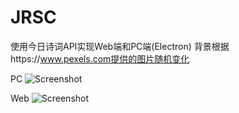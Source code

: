 # JRSC
使用今日诗词API实现Web端和PC端(Electron)
背景根据https://www.pexels.com提供的图片随机变化

PC
![Screenshot](http://yuntu88.oss-cn-beijing.aliyuncs.com/fromlocal/0BDD9D14-A9D2-47C4-8E88-6A44348F884B.png)

Web
![Screenshot](http://yuntu88.oss-cn-beijing.aliyuncs.com/fromlocal/13E36E2E-1C36-4B78-8439-0EA8411F2E0A.png)
